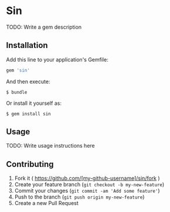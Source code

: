 # Sin

TODO: Write a gem description

## Installation

Add this line to your application's Gemfile:

```ruby
gem 'sin'
```

And then execute:

    $ bundle

Or install it yourself as:

    $ gem install sin

## Usage

TODO: Write usage instructions here

## Contributing

1. Fork it ( https://github.com/[my-github-username]/sin/fork )
2. Create your feature branch (`git checkout -b my-new-feature`)
3. Commit your changes (`git commit -am 'Add some feature'`)
4. Push to the branch (`git push origin my-new-feature`)
5. Create a new Pull Request
